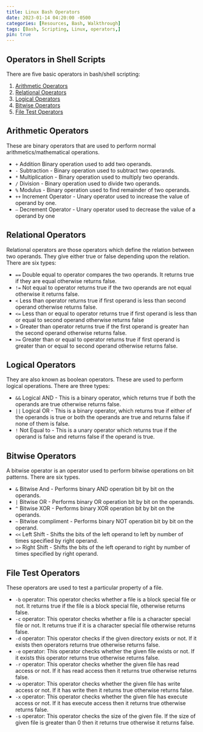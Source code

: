```yaml
---
title: Linux Bash Operators
date: 2023-01-14 04:20:00 -0500
categories: [Resources, Bash, Walkthrough]
tags: [Bash, Scripting, Linux, operators,]
pin: true
---
```


## Operators in Shell Scripts

There are five basic operators in bash/shell scripting:

1. [Arithmetic Operators](#arithmetic-operators)
2. [Relational Operators](#relational-operators)
3. [Logical Operators](#logical-operators)
4. [Bitwise Operators](#bitwise-operators)
5. [File Test Operators](#file-test-operators)

## Arithmetic Operators

These are binary operators that are used to perform normal arithmetics/mathematical operations. 

- `+` Addition Binary operation used to add two operands.
- `-` Subtraction - Binary operation used to subtract two operands.
- `*` Multiplication - Binary operation used to multiply two operands.
- `/` Division - Binary operation used to divide two operands.
- `%` Modulus - Binary operation used to find remainder of two operands.
- `++` Increment Operator - Unary operator used to increase the value of operand by one.
- `–` Decrement Operator - Unary operator used to decrease the value of a operand by one

## Relational Operators

Relational operators are those operators which define the relation between two operands. They give either true or false depending upon the relation. There are six types:

- `==` Double equal to operator compares the two operands. It returns true if they are equal otherwise returns false.
- `!=` Not equal to operator returns true if the two operands are not equal otherwise it returns false.
- `<`  Less than operator returns true if first operand is less than second operand otherwise returns false.
- `<=` Less than or equal to operator returns true if first operand is less than or equal to second operand otherwise returns false
- `>` Greater than operator returns true if the first operand is greater han the second operand otherwise returns false.
- `>=` Greater than or equal to operator returns true if first operand is greater than or equal to second operand otherwise returns false.

## Logical Operators

They are also known as boolean operators. These are used to perform logical operations. There are three types:

- `&&` Logical AND - This is a binary operator, which returns true if both the operands are true otherwise returns false.
- `||` Logical OR - This is a binary operator, which returns true if either of the operands is true or both the operands are true and returns false if none of them is false.
- `!` Not Equal to - This is a unary operator which returns true if the operand is false and returns false if the operand is true.

## Bitwise Operators
    
A bitwise operator is an operator used to perform bitwise operations on bit patterns. There are six types.

- `&` Bitwise And - Performs binary AND operation bit by bit on the operands.
- `|` Bitwise OR - Performs binary OR operation bit by bit on the operands.
- `^` Bitwise XOR - Performs binary XOR operation bit by bit on the operands.
- `~` Bitwise compliment - Performs binary NOT operation bit by bit on the operand.
- `<<` Left Shift - Shifts the bits of the left operand to left by number of times specified by right operand.
- `>>` Right Shift - Shifts the bits of the left operand to right by number of times specified by right operand.

## File Test Operators

These operators are used to test a particular property of a file.

- `-b` operator: This operator checks whether a file is a block special file or not. It returns true if the file is a block special file, otherwise returns false.
- `-c` operator: This operator checks whether a file is a character special file or not. It returns true if it is a character special file otherwise returns false.
- `-d` operator: This operator checks if the given directory exists or not. If it exists then operators returns true otherwise returns false.
- `-e` operator: This operator checks whether the given file exists or not. If it exists this operator returns true otherwise returns false.
- `-r` operator: This operator checks whether the given file has read access or not. If it has read access then it returns true otherwise returns false.
- `-w` operator: This operator checks whether the given file has write access or not. If it has write then it returns true otherwise returns false.
- `-x` operator: This operator checks whether the given file has execute access or not. If it has execute access then it returns true otherwise returns false.
- `-s` operator: This operator checks the size of the given file. If the size of given file is greater than 0 then it returns true otherwise it returns false.


